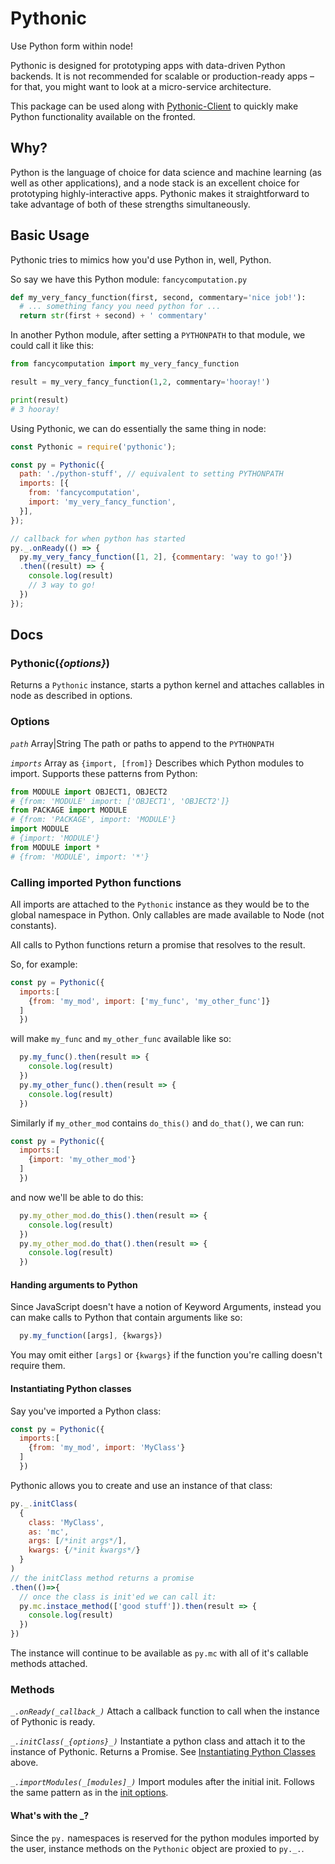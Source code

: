 # Pythonic

Use Python form within node!

Pythonic is designed for prototyping apps with data-driven Python backends. It is not recommended for scalable or production-ready apps – for that, you might want to look at a micro-service architecture.

This package can be used along with [Pythonic-Client](https://github.com/ideo-colab/pythonic-client) to quickly make Python functionality available on the fronted.

## Why?

Python is the language of choice for data science and machine learning (as well as other applications), and a node stack is an excellent choice for prototyping highly-interactive apps. Pythonic makes it straightforward to take advantage of both of these strengths simultaneously.

## Basic Usage

Pythonic tries to mimics how you'd use Python in, well, Python.

So say we have this Python module:
`fancycomputation.py`
```py
def my_very_fancy_function(first, second, commentary='nice job!'):
  # ... something fancy you need python for ...
  return str(first + second) + ' commentary'
```

In another Python module, after setting a `PYTHONPATH` to that module, we could call it like this:
```py
from fancycomputation import my_very_fancy_function

result = my_very_fancy_function(1,2, commentary='hooray!')

print(result)
# 3 hooray!
```

Using Pythonic, we can do essentially the same thing in node:
```js
const Pythonic = require('pythonic');

const py = Pythonic({
  path: './python-stuff', // equivalent to setting PYTHONPATH
  imports: [{
    from: 'fancycomputation',
    import: 'my_very_fancy_function',
  }],
});

// callback for when python has started
py._.onReady(() => {
  py.my_very_fancy_function([1, 2], {commentary: 'way to go!'})
  .then((result) => {
    console.log(result)
    // 3 way to go!
  })
});
```

## Docs

### Pythonic(_{options}_)
Returns a `Pythonic` instance, starts a python kernel and attaches callables in node as described in options.

### Options

*`path`* Array|String
The path or paths to append to the `PYTHONPATH`

*`imports`* Array as `{import, [from]}`
Describes which Python modules to import. Supports these patterns from Python:
```py
from MODULE import OBJECT1, OBJECT2
# {from: 'MODULE' import: ['OBJECT1', 'OBJECT2']}
from PACKAGE import MODULE
# {from: 'PACKAGE', import: 'MODULE'}
import MODULE
# {import: 'MODULE'}
from MODULE import *
# {from: 'MODULE', import: '*'}
```


### Calling imported Python functions

All imports are attached to the `Pythonic` instance as they would be to the global namespace in Python. Only callables are made available to Node (not constants).

All calls to Python functions return a promise that resolves to the result.

So, for example:
```js
const py = Pythonic({
  imports:[
    {from: 'my_mod', import: ['my_func', 'my_other_func']}
  ]
  })
```
will make `my_func` and `my_other_func` available like so:
```js
  py.my_func().then(result => {
    console.log(result)
  })
  py.my_other_func().then(result => {
    console.log(result)
  })
```


Similarly if `my_other_mod` contains `do_this()` and `do_that()`, we can run:
```js
const py = Pythonic({
  imports:[
    {import: 'my_other_mod'}
  ]
  })
```
and now we'll be able to do this:
```js
  py.my_other_mod.do_this().then(result => {
    console.log(result)
  })
  py.my_other_mod.do_that().then(result => {
    console.log(result)
  })
```

#### Handing arguments to Python
Since JavaScript doesn't have a notion of Keyword Arguments, instead you can make calls to Python that contain arguments like so:

```js
  py.my_function([args], {kwargs})
```
You may omit either `[args]` or `{kwargs}` if the function you're calling doesn't require them.


#### Instantiating Python classes
Say you've imported a Python class:
```js
const py = Pythonic({
  imports:[
    {from: 'my_mod', import: 'MyClass'}
  ]
  })
```
Pythonic allows you to create and use an instance of that class:
```js
py._.initClass(
  {
    class: 'MyClass',
    as: 'mc',
    args: [/*init args*/],
    kwargs: {/*init kwargs*/}
  }
)
// the initClass method returns a promise
.then(()=>{
  // once the class is init'ed we can call it:
  py.mc.instace_method(['good stuff']).then(result => {
    console.log(result)
  })
})
```
The instance will continue to be available as `py.mc` with all of it's callable methods attached.


### Methods

*`_.onReady(_callback_)`*
Attach a callback function to call when the instance of Pythonic is ready.

*`_.initClass(_{options}_)`*
Instantiate a python class and attach it to the instance of Pythonic. Returns a Promise. See [Instantiating Python Classes](#instantiating-python-classes) above.

*`_.importModules(_[modules]_)`*
Import modules after the initial init. Follows the same pattern as in the [init options](#options).

#### What's with the \_?
Since the `py.` namespaces is reserved for the python modules imported by the user, instance methods on the `Pythonic` object are proxied to `py._.`.
